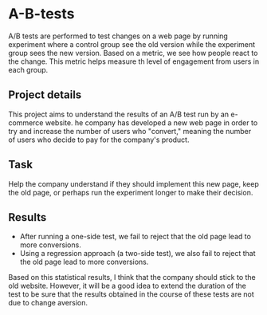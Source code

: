 # A-B-tests

A/B tests are performed to test changes on a web page by running experiment where a control group 
see the old version while the experiment group sees the new version. Based on a metric, 
we see how people react to the change. This metric helps measure th level of engagement from users in each group.

## Project details 
This project aims to understand the results of an A/B test run by an e-commerce website. he company has developed
a new web page in order to try and increase the number of users who "convert," meaning the number of users who 
decide to pay for the company's product. 

## Task 
Help the company understand if they should implement this new page, keep the old page, or perhaps run the experiment
longer to make their decision.

## Results

* After running a one-side test, we fail to reject that the old page lead to more conversions.
* Using a regression approach (a two-side test), we also fail to reject that the old page lead to more conversions.

Based on this statistical results, I think that the company should stick to the old website. However, it will be a good
idea to extend the duration of the test to be sure that the results obtained in the course of these tests are not due to
change aversion.
